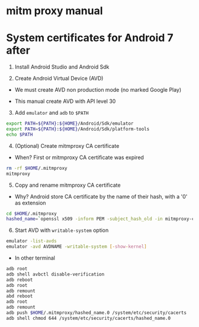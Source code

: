 # mitm proxy manual

# System certificates for Android 7 after

1. Install Android Studio and Android Sdk

2. Create Android Virtual Device (AVD)

- We must create AVD non production mode (no marked Google Play)

- This manual create AVD with API level 30

3. Add `emulator` and `adb` to `$PATH`

```bash
export PATH=${PATH}:${HOME}/Android/Sdk/emulator
export PATH=${PATH}:${HOME}/Android/Sdk/platform-tools
echo $PATH
```

4. (Optional) Create mitmproxy CA certificate

- When? First or mitmproxy CA certificate was expired

```bash
rm -rf $HOME/.mitmproxy
mitmproxy
```

5. Copy and rename mitmproxy CA certificate

- Why? Android store CA certificate by the name of their hash, with a '0' as extension

```bash
cd $HOME/.mitmproxy
hashed_name=`openssl x509 -inform PEM -subject_hash_old -in mitmproxy-ca-cert.cer | head -1` && cp mitmproxy-ca-cert.cer $hashed_name.0
```

6. Start AVD with `writable-system` option

```bash
emulator -list-avds
emulator -avd AVDNAME -writable-system [-show-kernel]
```

- In other terminal

```bash
adb root
adb shell avbctl disable-verification
adb reboot
adb root
adb remount
abd reboot
adb root
adb remount
adb push $HOME/.mitmproxy/hashed_name.0 /system/etc/security/cacerts
adb shell chmod 644 /system/etc/security/cacerts/hashed_name.0
```
